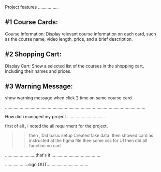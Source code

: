 Project features
.................

#1 Course Cards:
---------------
Course Information: Display relevant course information on each card, such as the course name, video length, price, and a brief description.

#2 Shopping Cart:
----------------
Display Cart: Show a selected list of the courses in the shopping cart, including their names and prices.

#3 Warning Message:
----------------------------------
show warning message when click 2 time on same course card

...................................................................................................................

How did i managed my project
...............................

first of all , i noted the all requirment for the project, 
>> then , Did basic setup
>> Created fake data.
>> then showed card as instructed at the figma file 
>> then some css for UI 
>> then did all  function on cart


.........................that's it ........................................


...................sign OUT..................................
